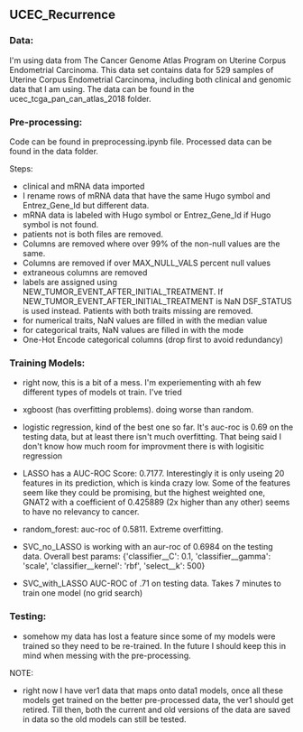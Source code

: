 ## UCEC_Recurrence

### Data:
I'm using data from The Cancer Genome Atlas Program on Uterine Corpus Endometrial Carcinoma. This data set contains data for 529 samples of Uterine Corpus Endometrial Carcinoma, including both clinical and genomic data that I am using. The data can be found in the ucec_tcga_pan_can_atlas_2018 folder.

### Pre-processing:
Code can be found in preprocessing.ipynb file. Processed data can be found in the data folder.

Steps:
- clinical and mRNA data imported
- I rename rows of mRNA data that have the same Hugo symbol and Entrez_Gene_Id but different data.
- mRNA data is labeled with Hugo symbol or Entrez_Gene_Id if Hugo symbol is not found.
- patients not is both files are removed.
- Columns are removed where over 99% of the non-null values are the same.
- Columns are removed if over MAX_NULL_VALS percent null values
- extraneous columns are removed
- labels are assigned using NEW_TUMOR_EVENT_AFTER_INITIAL_TREATMENT. If NEW_TUMOR_EVENT_AFTER_INITIAL_TREATMENT is NaN DSF_STATUS is used instead. Patients with both traits missing are removed.
- for numerical traits, NaN values are filled in with the median value
- for categorical traits, NaN values are filled in with the mode
- One-Hot Encode categorical columns (drop first to avoid redundancy)

### Training Models:
- right now, this is a bit of a mess. I'm experiementing with ah few different types of models ot train. I've tried 

- xgboost (has overfitting problems).  doing worse than random. 

- logistic regression, kind of the best one so far. It's auc-roc is 0.69 on the testing data, but at least there isn't much overfitting. That being said I don't know how much room for improvment there is with logisitic regression

- LASSO has a AUC-ROC Score: 0.7177. Interestingly it is only useing 20 features in its prediction, which is kinda crazy low. Some of the features seem like they could be promising, but the highest weighted one, GNAT2 with a coefficient of 0.425889 (2x higher than any other) seems to have no relevancy to cancer. 

- random_forest: auc-roc of 0.5811. Extreme overfitting. 

- SVC_no_LASSO is working with an aur-roc of 0.6984 on the testing data. Overall best params: {'classifier__C': 0.1, 'classifier__gamma': 'scale', 'classifier__kernel': 'rbf', 'select__k': 500} 

- SVC_with_LASSO AUC-ROC of .71 on testing data. Takes 7 minutes to train one model (no grid search)

### Testing:
- somehow my data has lost a feature since some of my models were trained so they need to be re-trained. In the future I should keep this in mind when messing with the pre-processing. 


NOTE:
- right now I have ver1 data that maps onto data1 models, once all these models get trained on the better pre-processed data, the ver1 should get retired. Till then, both the current and old versions of the data are saved in data so the old models can still be tested. 